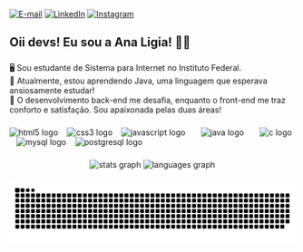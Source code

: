[![E-mail](https://img.shields.io/badge/-Email-DBC5A4?style=for-the-badge&logo=microsoft-outlook&logoColor=8A672E&color:FFF)](mailto:analigiasilva1357@gmail.com)
[![LinkedIn](https://img.shields.io/badge/-LinkedIn-DBC5A4?style=for-the-badge&logo=linkedin&logoColor=8A672E&color:FFF)](https://www.linkedin.com/in/ana-l%C3%ADgia-silva-a59779206/)
[![Instagram](https://img.shields.io/badge/-Instagram-DBC5A4?style=for-the-badge&logo=instagram&logoColor=8A672E&color:FFF)](https://www.instagram.com/an4ligia._)


###

<h2 align="left"> Oii devs! Eu sou a Ana Ligia! 👋🏾</h2>

###

<p align="left">🖥️ Sou estudante de Sistema para Internet no Instituto Federal.</br>
📌 Atualmente, estou aprendendo Java, uma linguagem que esperava ansiosamente estudar! </br>
🌠 O desenvolvimento back-end me desafia, enquanto o front-end me traz conforto e satisfação. Sou apaixonada pelas duas áreas!
</p>

###

<div align="left">
  <img src="https://cdn.jsdelivr.net/gh/devicons/devicon/icons/html5/html5-original.svg" height="25" alt="html5 logo"  />
  <img width="8" />
  <img src="https://cdn.jsdelivr.net/gh/devicons/devicon/icons/css3/css3-original.svg" height="25" alt="css3 logo"  />
  <img width="8" />
  <img src="https://cdn.jsdelivr.net/gh/devicons/devicon/icons/javascript/javascript-plain.svg" height="25" alt="javascript logo"  />
  <img width="8" />
  <img width="8" />
  <img src="https://cdn.jsdelivr.net/gh/devicons/devicon/icons/java/java-original.svg" height="25" alt="java logo"  />
  <img width="8" />
  <img width="8" />
  <img src="https://cdn.jsdelivr.net/gh/devicons/devicon/icons/c/c-original.svg" height="25" alt="c logo"  />
  <img width="8" />
  <img src="https://cdn.jsdelivr.net/gh/devicons/devicon/icons/mysql/mysql-original.svg" height="25" alt="mysql logo"  />
  <img width="8" />
  <img src="https://cdn.jsdelivr.net/gh/devicons/devicon/icons/postgresql/postgresql-original.svg" height="25" alt="postgresql logo"  />
  <img width="8" />
</div>

###

<div align="center">
  <img src="https://github-readme-stats.vercel.app/api?username=ssnaligia&hide_title=false&hide_rank=false&show_icons=true&include_all_commits=true&count_private=true&disable_animations=false&theme=gruvbox&locale=en&hide_border=false&order=1" height="150" alt="stats graph"  />
  <img src="https://github-readme-stats.vercel.app/api/top-langs?username=ssnaligia&locale=en&hide_title=false&layout=compact&card_width=320&langs_count=5&theme=gruvbox&hide_border=false&order=2" height="150" alt="languages graph"  />
</div>

###

<picture align="center">
  <source media="(prefers-color-scheme: dark)" srcset="https://raw.githubusercontent.com/ssnaligia/ssnaligia/output/github-contribution-grid-snake-dark.svg">
  <source media="(prefers-color-scheme: light)" srcset="https://raw.githubusercontent.com/ssnaligia/ssnaligia/output/github-contribution-grid-snake-dark.svg">
  <img align="center" alt="github contribution grid snake animation" src="https://raw.githubusercontent.com/ssnaligia/ssnaligia/output/github-contribution-grid-snake.svg">
</picture>

###

